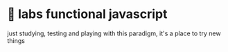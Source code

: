 # :seedling: labs functional javascript
just studying, testing and playing with this paradigm, it's a place to try new things
